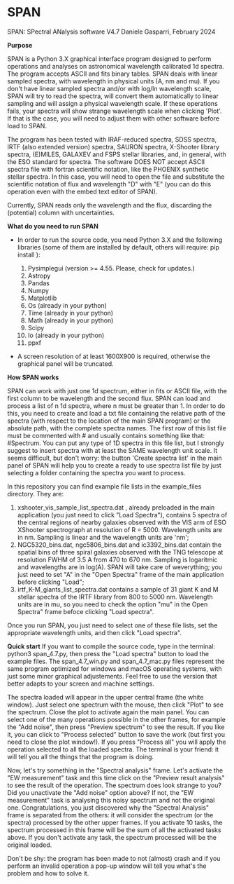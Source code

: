 # SPAN
SPAN: SPectral ANalysis software V4.7
Daniele Gasparri, February 2024


****Purpose****

SPAN is a Python 3.X graphical interface program designed to perform operations and analyses on astronomical wavelength calibrated 1d spectra. The program accepts ASCII and fits binary tables.
SPAN deals with linear sampled spectra, with wavelength in physical units (A, nm and mu). If you don't have linear sampled spectra and/or with log/ln wavelength scale, SPAN will try to read the spectra, will convert them automatically to linear sampling and will assign a physical wavelength scale. If these operations fails, your spectra will show strange wavelength scale when clicking 'Plot'. If that is the case, you will need to adjust them with other software before load to SPAN.

The program has been tested with IRAF-reduced spectra, SDSS spectra, IRTF (also extended version) spectra, SAURON spectra, X-Shooter library spectra, (E)MILES, GALAXEV and FSPS stellar libraries, and, in general, with the ESO standard for spectra.
The software DOES NOT accept ASCII spectra file with fortran scientific notation, like the PHOENIX synthetic stellar spectra. In this case, you will need to open the file and substitute the scientific notation of flux and wavelength "D" with "E" (you can do this operation even with the embed text editor of SPAN).

Currently, SPAN reads only the wavelength and the flux, discarding the (potential) column with uncertainties.


****What do you need to run SPAN****

- In order to run the source code, you need Python 3.X and the following libraries (some of them are installed by default, others will require: pip install <library>):
    1) Pysimplegui (version >= 4.55. Please, check for updates.)
    2) Astropy
    3) Pandas
    4) Numpy
    6) Matplotlib
    7) Os (already in your python)
    8) Time (already in your python)
    9) Math (already in your python)
    10) Scipy
    11) Io (already in your python)
    12) ppxf

 - A screen resolution of at least 1600X900 is required, otherwise the graphical panel will be truncated.
 
    
****How SPAN works****

SPAN can work with just one 1d spectrum, either in fits or ASCII file, with the first column to be wavelength and the second flux.
SPAN can load and process a list of n 1d spectra, where n must be greater than 1. In order to do this, you need to create and load a txt file containing the relative path of the spectra (with respect to the location of the main SPAN program) or the absolute path, with the complete spectra names. The first row of this list file must be commented with # and usually contains something like that: #Spectrum. You can put any type of 1D spectra in this file list, but I strongly suggest to insert spectra with at least the SAME wavelength unit scale.
It seems difficult, but don't worry: the button 'Create spectra list' in the main panel of SPAN will help you to create a ready to use spectra list file by just selecting a folder containing the spectra you want to process.

In this repository you can find example file lists in the example_files directory. They are:
1) xshooter_vis_sample_list_spectra.dat , already preloaded in the main application (you just need to click "Load Spectra"), contains 5 spectra of the central regions of nearby galaxies observed with the VIS arm of ESO XShooter spectrograph at resolution of R = 5000. Wavelength units are in nm. Sampling is linear and the wavelength units are 'nm';
2) NGC5320_bins.dat, ngc5806_bins.dat and ic3392_bins.dat contain the spatial bins of three spiral galaxies observed with the TNG telescope at resolution FWHM of 3.5 A from 470 to 670 nm. Sampling is logaritmic and wavelengths are in log(A). SPAN will take care of weverything; you just need to set "A" in the "Open Spectra" frame of the main application before clicking "Load";
3) irtf_K-M_giants_list_spectra.dat contains a sample of 31 giant K and M stellar spectra of the IRTF library from 800 to 5000 nm. Wavelength units are in mu, so you need to check the option "mu" in the Open Spectra" frame befoce clicking "Load spectra".

Once you run SPAN, you just need to select one of these file lists, set the appropriate wavelength units, and then click "Load spectra".


****Quick start****
If you want to compile the source code, type in the terminal: python3 span_4.7.py, then press the "Load spectra" button to load the example files. 
The span_4.7_win.py and span_4.7_mac.py files represent the same program optimized for windows and macOS operating systems, with just some minor graphical adjustements. Feel free to use the version that better adapts to your screen and machine settings.

The spectra loaded will appear in the upper central frame (the white window). 
Just select one spectrum with the mouse, then click "Plot" to see the spectrum. Close the plot to activate again the main panel. 
You can select one of the many operations possible in the other frames, for example the "Add noise", then press "Preview spectrum" to see the result. If you like it, you can click to "Process selected" button to save the work (but first you need to close the plot window!). If you press "Process all" you will apply the operation selected to all the loaded spectra. The terminal is your friend: it will tell you all the things that the program is doing.

Now, let's try something in the "Spectral analysis" frame. Let's activate the "EW measurement" task and this time click on the "Preview result analysis" to see the result of the operation. 
The spectrum does look strange to you? Did you unactivate the "Add noise" option above? If not, the "EW measurement" task is analysing this noisy spectrum and not the original one. Congratulations, you just discovered why the "Spectral Analysis" frame is separated from the others: it will consider the spectrum (or the spectra) processed by the other upper frames. If you activate 10 tasks, the spectrum processed in this frame will be the sum of all the activated tasks above. If you don't activate any task, the spectrum processed will be the original loaded. 

Don't be shy: the program has been made to not (almost) crash and if you perform an invalid operation a pop-up window will tell you what's the problem and how to solve it. 
